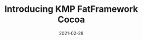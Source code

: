 ---
layout: post
title:  "Introducing KMP FatFramework Cocoa"
date:   2021-02-28
show_in_homepage: false 
draft: true
tags: [Kotlin Multiplatform]
---